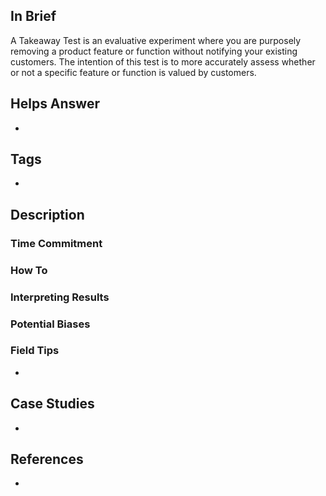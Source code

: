 ## In Brief

A Takeaway Test is an evaluative experiment where you are purposely removing a product feature or function without notifying your existing customers. The intention of this test is to more accurately assess whether or not a specific feature or function is valued by customers.

## Helps Answer
 * 

## Tags
 * 

## Description

### Time Commitment

### How To

### Interpreting Results

### Potential Biases

### Field Tips
 * 

## Case Studies
 * 
 
## References
 * 